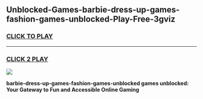 
## Unblocked-Games-barbie-dress-up-games-fashion-games-unblocked-Play-Free-3gviz
<h3>
<a href="https://premium76.site?title=barbie-dress-up-games-fashion-games-unblocked&ref=18A1">CLICK TO PLAY</a></h3>
<hr>

<h3>
<a href="https://premium76.site?title=barbie-dress-up-games-fashion-games-unblocked&ref=18A1">CLICK 2 PLAY</a>
  
</h3>

<a href="https://premium76.site?title=barbie-dress-up-games-fashion-games-unblocked&ref=18A1"><img src="https://clearcache.store/games.png"></a>


**barbie-dress-up-games-fashion-games-unblocked games unblocked: Your Gateway to Fun and Accessible Online Gaming**
